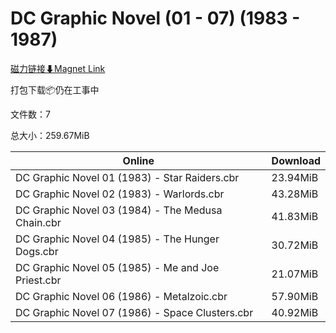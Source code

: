 # DC Graphic Novel (01 - 07) (1983 - 1987)

[磁力链接⬇Magnet Link](magnet:?xt=urn:btih:61b458af160101fbc7cc87007587588c0819dd87&dn=DC%20Graphic%20Novel%20%2801%20-%2007%29%20%281983%20-%201987%29)

打包下载📦仍在工事中

文件数：7

总大小：259.67MiB

Online | Download
--- | ---
DC Graphic Novel 01 (1983) - Star Raiders.cbr | 23.94MiB
DC Graphic Novel 02 (1983) - Warlords.cbr | 43.28MiB
DC Graphic Novel 03 (1984) - The Medusa Chain.cbr | 41.83MiB
DC Graphic Novel 04 (1985) - The Hunger Dogs.cbr | 30.72MiB
DC Graphic Novel 05 (1985) - Me and Joe Priest.cbr | 21.07MiB
DC Graphic Novel 06 (1986) - Metalzoic.cbr | 57.90MiB
DC Graphic Novel 07 (1986) - Space Clusters.cbr | 40.92MiB